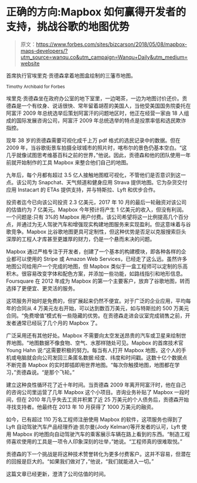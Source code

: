 # 正确的方向:Mapbox 如何赢得开发者的支持，挑战谷歌的地图优势

> 原文：<https://www.forbes.com/sites/bizcarson/2018/05/08/mapbox-maps-developers/?utm_source=wanqu.co&utm_campaign=Wanqu+Daily&utm_medium=website>

 <fbs-accordion>首席执行官埃里克·贡德森拿着地图盒绘制的三藩市地图。

<small class="article-photo-credit">Timothy Archibald for Forbes</small></fbs-accordion>

埃里克·贡德森坐在政府办公室的地下室里，一边喝茶，一边为地图讨价还价。贡德森是一个有纹身、说话很快、常年留着胡茬的美国人，当他受美国国务院委托在阿富汗 2009 年总统选举后策划阿富汗的问题地区时，他正在经营一家由 18 人组成的国际发展咨询公司，阿富汗 2009 年总统选举的特点是投票率低和选民欺诈指控。

现年 38 岁的贡德森需要可视化成千上万 pdf 格式的选民记录中的数据。但在 2009 年，当谷歌街景车拍摄全球城市的照片时，喀布尔的景色仍基本空白。“这几乎就像试图思考维基百科之前的世界，”他说。因此，贡德森和他的团队使用一年前就开始制作的工具 Mapbox 来整合他们自己的地图。

九年后，每个月都有超过 3.5 亿人接触地图框可视化，不管他们是否意识到这一点。该公司为 Snapchat、天气频道和健身应用 Strava 提供地图。它为杂货交付应用 Instacart 的 ETAs 提供支持，并与特斯拉、Lyft 和优步合作。

投资者迄今已向该公司投资 2.3 亿美元，2017 年 10 月的最后一轮融资对该公司的估值约为 7 亿美元。Mapbox 今年预计将产生 1 亿美元的收入，但没有利润。一个问题是:只有 3%的 Mapbox 用户付费。该公司希望将这一比例提高几个百分点，并通过为无人驾驶汽车和增强现实构建地图服务来实现盈利。但这意味着与谷歌竞争。Mapbox 比谷歌地图更具可定制性，但这种优势是否足以克服搜索巨头深厚的工程人才库甚至更雄厚的财力，仍是一个悬而未决的问题。

 <fbs-ad position="inread" progressive="" ad-id="article-0-inread" aria-hidden="true" role="presentation">Mapbox 通过严格专注于开发者，创建了一个基本的构建模块，即各种各样的企业都可以使用的 Stripe 或 Amazon Web Services，已经走了这么远。虽然许多地图公司给用户一个完成的地图，但 Mapbox 类似于一盒工程师可以定制的乐高积木。很容易改变字体和配色方案，并添加一些功能，如路线指引和地形信息。Foursquare 在 2012 年成为 Mapbox 的第一个主要客户，放弃了谷歌地图，转而选择了更便宜、更灵活的服务。

这项服务开始时是免费的，但扩展起来仍然不便宜。对于广泛的企业应用，平均每年的合同从 4 万美元左右开始，可以达到数百万美元，如与特斯拉的 500 万美元合同。“免费增值”模式有一些隐藏的优势。在贡德森走进会议室完成销售之前，开发者通常已经玩了几个月的 Mapbox 了。

广泛采用还有其他好处。Mapbox 不需要向太空发送昂贵的汽车或卫星来绘制世界地图。“地图数据不像食物、空气、水那样随处可见。Mapbox 的首席技术官 Young Hahn 说:“这需要积极的努力。每当有人打开 Mapbox 地图，这个人的手机或电脑就会向公司发回三条匿名数据:经度、纬度和时间戳。这数十亿个数据点不断完善 Mapbox 的实时即插即用世界地图。“每次你触摸地图，地图都在学习，”贡德森说。“是那个飞轮。”

建立这种良性循环花了近十年时间。当贡德森 2009 年离开阿富汗时，他在自己的咨询公司里运营了几年 Mapbox 这个小项目。咨询业务补贴了 Mapbox 一段时间，但在 2010 年几乎失去工资并积累了近 25 万美元的个人债务后，贡德森开始寻找支持者。他最终在 2013 年 10 月获得了 1000 万美元的融资。

如今，已有超过 110 万名工程师注册使用 Mapbox 的软件，这项服务也得到了 Lyft 自动驾驶汽车产品经理乔迪·凯尔曼(Jody Kelman)等开发者的认可，Lyft 使用 Mapbox 的地图向自动驾驶汽车的乘客展示车辆在路上看到的东西。“制造工程师喜欢使用的工具是一项令人印象深刻的壮举，”她说。“工程师真的很难取悦。”

贡德森的下一个挑战是将这种技术赞誉转化为更多付费客户。这并不容易，但潜在的回报是巨大的。“如果我们做对了，”他说，“我们就能进入一切。”

这篇文章已经更新，澄清了公司估值的时间。</fbs-ad>